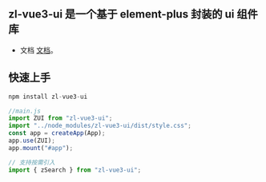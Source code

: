 ## zl-vue3-ui 是一个基于 element-plus 封装的 ui 组件库

- 文档 [文档](https://zlz9.github.io/docs/)。

## 快速上手

```js
npm install zl-vue3-ui
```

```js
//main.js
import ZUI from "zl-vue3-ui";
import "../node_modules/zl-vue3-ui/dist/style.css";
const app = createApp(App);
app.use(ZUI);
app.mount("#app");
```

```js
// 支持按需引入
import { zSearch } from "zl-vue3-ui";
```
